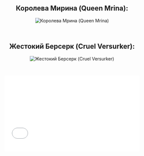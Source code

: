 <figure data-done="1" data-mode="0" data-type="101">
<h2 style="text-align: center;">Королева Мирина (Queen Mrina):</h2>

<p style="text-align: center;"><img alt="Королева Мрина (Queen Mrina)" data-baseurl="" src="https://sun6-23.userapi.com/impg/JD9tVohJJqrG5WnRMz-MAnYMtTx28wEdNVQ4wQ/C_yGJf-CQFs.jpg?size=523x702&amp;quality=96&amp;sign=728ada3137c914b4528c89768f8a1d5d&amp;type=album" /></p>

<p style="text-align: center;">&nbsp;</p>

<h2 style="text-align: center;">Жестокий Берсерк (Cruel Versurker):</h2>
</figure>

<figure data-done="1" data-mode="0" data-type="101">
<p style="text-align: center;"><img alt="Жестокий Берсерк (Cruel Versurker)" data-baseurl="" src="https://sun9-80.userapi.com/impg/NOJlNuQNT_d-cWzj4npHlyNYCA3xH4wheb97cg/NJWLX4WGXUs.jpg?size=652x750&amp;quality=96&amp;sign=fa16af6290b33da5df183aa050efc170&amp;type=album" /></p>

<figcaption data-captions="[&quot;Жестокий Берсерк (Cruel Versurker)&quot;]">
<p>&nbsp;</p>

<div data-oembed-url="https://www.youtube.com/watch?v=KUzkbAVIepU">
<div>
<div style="left: 0; width: 100%; height: 0; position: relative; padding-bottom: 56.25%;"><iframe allow="accelerometer *; clipboard-write *; encrypted-media *; gyroscope *; picture-in-picture *; web-share *;" allowfullscreen="" scrolling="no" src="//if-cdn.com/zO9YLjQ" style="top: 0; left: 0; width: 100%; height: 100%; position: absolute; border: 0;" tabindex="-1"></iframe></div>
</div>
</div>

<p>&nbsp;</p>
</figcaption>
</figure>
